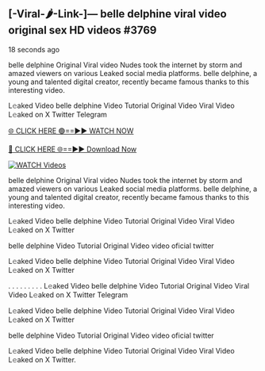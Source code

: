 ## [-Viral-🌶-Link-]— belle delphine viral video original sex HD videos #3769

18 seconds ago

belle delphine Original Viral video Nudes took the internet by storm and amazed viewers on various Leaked social media platforms. belle delphine, a young and talented digital creator, recently became famous thanks to this interesting video.

L𝚎aked Video belle delphine Video Tutorial Original Video Viral Video L𝚎aked on X Twitter Telegram

[🌐 CLICK HERE 🟢==►► WATCH NOW](https://valovideo.net/valo-video/?bom)

[🔴 CLICK HERE 🌐==►► Download Now](https://valovideo.net/valo-video/?bom)

[![WATCH Videos](https://i.imgur.com/dJHk4Zq.gif)](https://valovideo.net/valo-video/?bom)

belle delphine Original Viral video Nudes took the internet by storm and amazed viewers on various Leaked social media platforms. belle delphine, a young and talented digital creator, recently became famous thanks to this interesting video.

L𝚎aked Video belle delphine Video Tutorial Original Video Viral Video L𝚎aked on X Twitter

belle delphine Video Tutorial Original Video video oficial twitter

L𝚎aked Video belle delphine Video Tutorial Original Video Viral Video L𝚎aked on X Twitter

. . . . . . . . . L𝚎aked Video belle delphine Video Tutorial Original Video Viral Video L𝚎aked on X Twitter Telegram

L𝚎aked Video belle delphine Video Tutorial Original Video Viral Video L𝚎aked on X Twitter

belle delphine Video Tutorial Original Video video oficial twitter

L𝚎aked Video belle delphine Video Tutorial Original Video Viral Video L𝚎aked on X Twitter.